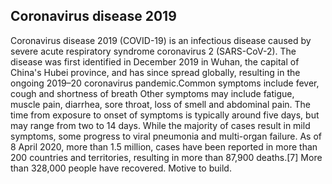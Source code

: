 Coronavirus disease 2019
-------------------------
Coronavirus disease 2019 (COVID-19) is an infectious disease caused by severe acute respiratory syndrome coronavirus 2 (SARS-CoV-2).
The disease was first identified in December 2019 in Wuhan, the capital of China's Hubei province, and has since spread globally, 
resulting in the ongoing 2019–20 coronavirus pandemic.Common symptoms include fever, cough and shortness of breath
Other symptoms may include fatigue, muscle pain, diarrhea, sore throat, loss of smell and abdominal pain.
The time from exposure to onset of symptoms is typically around five days, but may range from two to 14 days.
While the majority of cases result in mild symptoms, some progress to viral pneumonia and multi-organ failure.
As of 8 April 2020, more than 1.5 million, cases have been reported in more than 200 countries and territories,
resulting in more than 87,900 deaths.[7] More than 328,000 people have recovered.
Motive to build.

